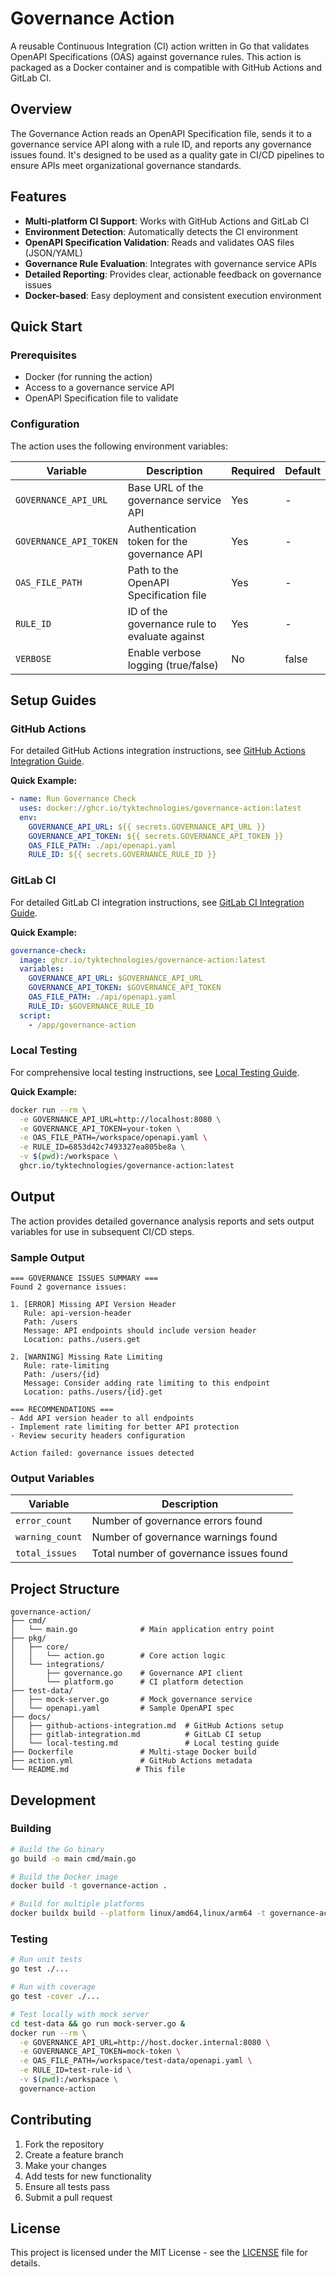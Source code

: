 # Governance Action

A reusable Continuous Integration (CI) action written in Go that validates OpenAPI Specifications (OAS) against governance rules. This action is packaged as a Docker container and is compatible with GitHub Actions and GitLab CI.

## Overview

The Governance Action reads an OpenAPI Specification file, sends it to a governance service API along with a rule ID, and reports any governance issues found. It's designed to be used as a quality gate in CI/CD pipelines to ensure APIs meet organizational governance standards.

## Features

- **Multi-platform CI Support**: Works with GitHub Actions and GitLab CI
- **Environment Detection**: Automatically detects the CI environment
- **OpenAPI Specification Validation**: Reads and validates OAS files (JSON/YAML)
- **Governance Rule Evaluation**: Integrates with governance service APIs
- **Detailed Reporting**: Provides clear, actionable feedback on governance issues
- **Docker-based**: Easy deployment and consistent execution environment

## Quick Start

### Prerequisites

- Docker (for running the action)
- Access to a governance service API
- OpenAPI Specification file to validate

### Configuration

The action uses the following environment variables:

| Variable | Description | Required | Default |
|----------|-------------|----------|---------|
| `GOVERNANCE_API_URL` | Base URL of the governance service API | Yes | - |
| `GOVERNANCE_API_TOKEN` | Authentication token for the governance API | Yes | - |
| `OAS_FILE_PATH` | Path to the OpenAPI Specification file | Yes | - |
| `RULE_ID` | ID of the governance rule to evaluate against | Yes | - |
| `VERBOSE` | Enable verbose logging (true/false) | No | false |

## Setup Guides

### GitHub Actions

For detailed GitHub Actions integration instructions, see [GitHub Actions Integration Guide](docs/github-actions-integration.md).

**Quick Example:**
```yaml
- name: Run Governance Check
  uses: docker://ghcr.io/tyktechnologies/governance-action:latest
  env:
    GOVERNANCE_API_URL: ${{ secrets.GOVERNANCE_API_URL }}
    GOVERNANCE_API_TOKEN: ${{ secrets.GOVERNANCE_API_TOKEN }}
    OAS_FILE_PATH: ./api/openapi.yaml
    RULE_ID: ${{ secrets.GOVERNANCE_RULE_ID }}
```

### GitLab CI

For detailed GitLab CI integration instructions, see [GitLab CI Integration Guide](docs/gitlab-integration.md).

**Quick Example:**
```yaml
governance-check:
  image: ghcr.io/tyktechnologies/governance-action:latest
  variables:
    GOVERNANCE_API_URL: $GOVERNANCE_API_URL
    GOVERNANCE_API_TOKEN: $GOVERNANCE_API_TOKEN
    OAS_FILE_PATH: ./api/openapi.yaml
    RULE_ID: $GOVERNANCE_RULE_ID
  script:
    - /app/governance-action
```

### Local Testing

For comprehensive local testing instructions, see [Local Testing Guide](docs/local-testing.md).

**Quick Example:**
```bash
docker run --rm \
  -e GOVERNANCE_API_URL=http://localhost:8080 \
  -e GOVERNANCE_API_TOKEN=your-token \
  -e OAS_FILE_PATH=/workspace/openapi.yaml \
  -e RULE_ID=6853d42c7493327ea805be8a \
  -v $(pwd):/workspace \
  ghcr.io/tyktechnologies/governance-action:latest
```

## Output

The action provides detailed governance analysis reports and sets output variables for use in subsequent CI/CD steps.

### Sample Output

```
=== GOVERNANCE ISSUES SUMMARY ===
Found 2 governance issues:

1. [ERROR] Missing API Version Header
   Rule: api-version-header
   Path: /users
   Message: API endpoints should include version header
   Location: paths./users.get

2. [WARNING] Missing Rate Limiting
   Rule: rate-limiting
   Path: /users/{id}
   Message: Consider adding rate limiting to this endpoint
   Location: paths./users/{id}.get

=== RECOMMENDATIONS ===
- Add API version header to all endpoints
- Implement rate limiting for better API protection
- Review security headers configuration

Action failed: governance issues detected
```

### Output Variables

| Variable | Description |
|----------|-------------|
| `error_count` | Number of governance errors found |
| `warning_count` | Number of governance warnings found |
| `total_issues` | Total number of governance issues found |

## Project Structure

```
governance-action/
├── cmd/
│   └── main.go              # Main application entry point
├── pkg/
│   ├── core/
│   │   └── action.go        # Core action logic
│   └── integrations/
│       ├── governance.go    # Governance API client
│       └── platform.go      # CI platform detection
├── test-data/
│   ├── mock-server.go       # Mock governance service
│   └── openapi.yaml         # Sample OpenAPI spec
├── docs/
│   ├── github-actions-integration.md  # GitHub Actions setup
│   ├── gitlab-integration.md          # GitLab CI setup
│   └── local-testing.md               # Local testing guide
├── Dockerfile               # Multi-stage Docker build
├── action.yml               # GitHub Actions metadata
└── README.md               # This file
```

## Development

### Building

```bash
# Build the Go binary
go build -o main cmd/main.go

# Build the Docker image
docker build -t governance-action .

# Build for multiple platforms
docker buildx build --platform linux/amd64,linux/arm64 -t governance-action .
```

### Testing

```bash
# Run unit tests
go test ./...

# Run with coverage
go test -cover ./...

# Test locally with mock server
cd test-data && go run mock-server.go &
docker run --rm \
  -e GOVERNANCE_API_URL=http://host.docker.internal:8080 \
  -e GOVERNANCE_API_TOKEN=mock-token \
  -e OAS_FILE_PATH=/workspace/test-data/openapi.yaml \
  -e RULE_ID=test-rule-id \
  -v $(pwd):/workspace \
  governance-action
```

## Contributing

1. Fork the repository
2. Create a feature branch
3. Make your changes
4. Add tests for new functionality
5. Ensure all tests pass
6. Submit a pull request

## License

This project is licensed under the MIT License - see the [LICENSE](LICENSE) file for details.